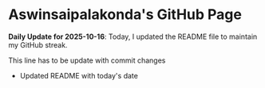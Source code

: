 # Aswinsaipalakonda's GitHub Page

**Daily Update for 2025-10-16**: Today, I updated the README file to maintain my GitHub streak.

This line has to be update with commit changes
 - Updated README with today's date 
